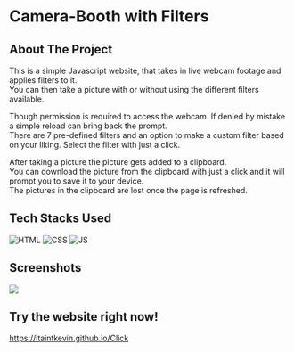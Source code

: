 # Camera-Booth with Filters

## About The Project
This is a simple Javascript website, that takes in live webcam footage and applies filters to it.
<br>
You can then take a picture with or without using the different filters available. 

Though permission is required to access the webcam. If denied by mistake a simple reload can bring back the prompt.
<br>
There are 7 pre-defined filters and an option to make a custom filter based on your liking. 
Select the filter with just a click.

After taking a picture the picture gets added to a clipboard.
<br>
You can download the picture from the clipboard with just a click and it will prompt you to save it to your device.
<br>
The pictures in the clipboard are lost once the page is refreshed.

## Tech Stacks Used


![HTML](https://img.shields.io/badge/html5%20-%23E34F26.svg?&style=for-the-badge&logo=html5&logoColor=white)
![CSS](https://img.shields.io/badge/css3%20-%231572B6.svg?&style=for-the-badge&logo=css3&logoColor=white)
![JS](https://img.shields.io/badge/javascript%20-%23323330.svg?&style=for-the-badge&logo=javascript&logoColor=%23F7DF1E)


## Screenshots

<img src="./Assets/media/Click!.png" />


## Try the website right now!

https://itaintkevin.github.io/Click
